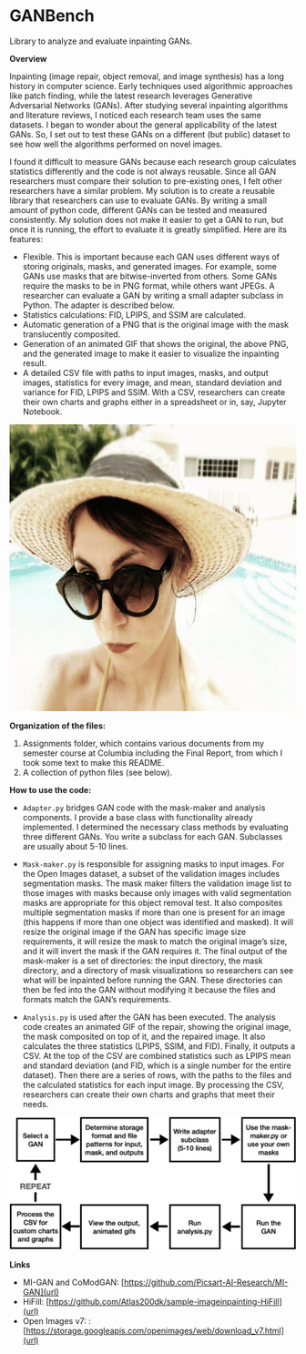 # GANBench
Library to analyze and evaluate inpainting GANs.

**Overview**

Inpainting (image repair, object removal, and image synthesis) has a long history in computer science. Early techniques used algorithmic approaches like patch finding, while the latest research leverages Generative Adversarial Networks (GANs). After studying several inpainting algorithms and literature reviews, I noticed each research team uses the same datasets. I began to wonder about the general applicability of the latest GANs. So, I set out to test these GANs on a different (but public) dataset to see how well the algorithms performed on novel images.

I found it difficult to measure GANs because each research group calculates statistics differently and the code is not always reusable. Since all GAN researchers must compare their solution to pre-existing ones, I felt other researchers have a similar problem. My solution is to create a reusable library that researchers can use to evaluate GANs. By writing a small amount of python code, different GANs can be tested and measured consistently. My solution does not make it easier to get a GAN to run, but once it is running, the effort to evaluate it is greatly simplified. Here are its features:

- Flexible. This is important because each GAN uses different ways of storing originals, masks, and generated images. For example, some GANs use masks that are bitwise-inverted from others. Some GANs require the masks to be in PNG format, while others want JPEGs. A researcher can evaluate a GAN by writing a small adapter subclass in Python. The adapter is described below.
- Statistics calculations: FID, LPIPS, and SSIM are calculated.
- Automatic generation of a PNG that is the original image with the mask translucently composited.
- Generation of an animated GIF that shows the original, the above PNG, and the generated image to make it easier to visualize the inpainting result.
- A detailed CSV file with paths to input images, masks, and output images, statistics for every image, and mean, standard deviation and variance for FID, LPIPS and SSIM. With a CSV, researchers can create their own charts and graphs either in a spreadsheet or in, say, Jupyter Notebook.

![Sample GIF](doc_images/0ca56558107bdae5_overlay.gif)

**Organization of the files:**

1. Assignments folder, which contains various documents from my semester course at Columbia including the Final Report, from which I took some text to make this README.
2. A collection of python files (see below).

**How to use the code:**

- `Adapter.py` bridges GAN code with the mask-maker and analysis components. I provide a base class with functionality already implemented. I determined the necessary class methods by evaluating three different GANs. You write a subclass for each GAN. Subclasses are usually about 5-10 lines.

- `Mask-maker.py` is responsible for assigning masks to input images. For the Open Images dataset, a subset of the validation images includes segmentation masks. The mask maker filters the validation image list to those images with masks because only images with valid segmentation masks are appropriate for this object removal test. It also composites multiple segmentation masks if more than one is present for an image (this happens if more than one object was identified and masked). It will resize the original image if the GAN has specific image size requirements, it will resize the mask to match the original image’s size, and it will invert the mask if the GAN requires it. The final output of the mask-maker is a set of directories: the input directory, the mask directory, and a directory of mask visualizations so researchers can see what will be inpainted before running the GAN. These directories can then be fed into the GAN without modifying it because the files and formats match the GAN’s requirements.

- `Analysis.py` is used after the GAN has been executed. The analysis code creates an animated GIF of the repair, showing the original image, the mask composited on top of it, and the repaired image. It also calculates the three statistics (LPIPS, SSIM, and FID). Finally, it outputs a CSV. At the top of the CSV are combined statistics such as LPIPS mean and standard deviation (and FID, which is a single number for the entire dataset). Then there are a series of rows, with the paths to the files and the calculated statistics for each input image. By processing the CSV, researchers can create their own charts and graphs that meet their needs.

![workflow](doc_images/workflow.jpg)

**Links**
- MI-GAN and CoModGAN: [https://github.com/Picsart-AI-Research/MI-GAN](url)
- HiFill: [https://github.com/Atlas200dk/sample-imageinpainting-HiFill](url)
- Open Images v7: : [https://storage.googleapis.com/openimages/web/download_v7.html](url)
